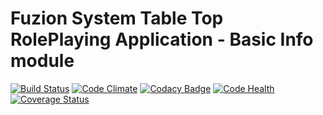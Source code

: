 # Fuzion System Table Top RolePlaying Application - Basic Info module
[![Build Status](https://travis-ci.org/Krypticdator/FSTTRPGBasicInfo.svg?branch=master)](https://travis-ci.org/Krypticdator/FSTTRPGBasicInfo)
[![Code Climate](https://codeclimate.com/github/Krypticdator/FSTTRPGBasicInfo/badges/gpa.svg)](https://codeclimate.com/github/Krypticdator/FSTTRPGBasicInfo)
[![Codacy Badge](https://api.codacy.com/project/badge/Grade/a9fc4ad9a48c4b81820cc53d0761a4e5)](https://www.codacy.com/app/toni-nurmi/FSTTRPGBasicInfo?utm_source=github.com&amp;utm_medium=referral&amp;utm_content=Krypticdator/FSTTRPGBasicInfo&amp;utm_campaign=Badge_Grade)
[![Code Health](https://landscape.io/github/Krypticdator/FSTTRPGBasicInfo/master/landscape.svg?style=flat)](https://landscape.io/github/Krypticdator/FSTTRPGBasicInfo/master)
[![Coverage Status](https://coveralls.io/repos/github/Krypticdator/FSTTRPGBasicInfo/badge.svg?branch=master)](https://coveralls.io/github/Krypticdator/FSTTRPGBasicInfo?branch=master)

